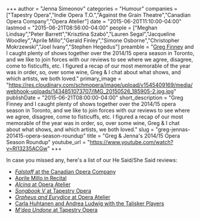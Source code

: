 +++
author = "Jenna Simeonov"
categories = "Humour"
companies = ["Tapestry Opera","Indie Opera T.O.","Against the Grain Theatre","Canadian Opera Company","Opera Atelier"]
date = "2015-06-20T11:10:00-04:00"
lastmod = "2015-06-21T08:56:00-04:00"
people = ["Meghan Lindsay","Peter Barrett","Krisztina Szabó","Lauren Segal","Jacqueline Woodley","Aprile Millo","Gerald Finley","Simone Osborne","Christopher Mokrzewski","Joel Ivany","Stephen Hegedus"]
preamble = "[Greg Finney](/scene/people/gregory-finney/) and I caught plenty of shows together over the 2014/15 opera season in Toronto, and we like to join forces with our reviews to see where we agree, disagree, come to fisticuffs, etc. I figured a recap of our most memorable of the year was in order, so, over some wine, Greg & I chat about what shows, and which artists, we both loved."
primary_image = "https://res.cloudinary.com/schmopera/image/upload/v1545409169/media/webhook-uploads/1434851073707/IMG_20150526_185905-2.jpg.jpg"
publishDate = "2015-06-21T08:00:00-04:00"
short_description = "Greg Finney and I caught plenty of shows together over the 2014/15 opera season in Toronto, and we like to join forces with our reviews to see where we agree, disagree, come to fisticuffs, etc. I figured a recap of our most memorable of the year was in order, so, over some wine, Greg &amp; I chat about what shows, and which artists, we both loved."
slug = "greg-jennas-201415-opera-season-roundup"
title = "Greg &amp; Jenna&#039;s 2014/15 Opera Season Roundup"
youtube_url = "https://www.youtube.com/watch?v=Rl13235ACGw"
+++

In case you missed any, here's a list of our He Said/She Said reviews:

- [*Falstaff* at the Canadian Opera Company](/falstaff-he-saidshe-said/)
- [Aprile Millo in Recital](/he-saidshe-said-aprile-millo-at-trinity-st-pauls/)
- [*Alcina* at Opera Atelier](/he-saidshe-said-alcina-at-opera-atelier/)
- [*Songbook V* at Tapestry Opera](/he-saidshe-said-songbook-v/)
- [*Orpheus and Eurydice* at Opera Atelier](/orpheus-eurydice-opera-atelier/)
- [Carla Huhtanen and Andrea Ludwig with the Talisker Players](/he-saidshe-said-talisker-players-with-carla-huhtanen-andrea-ludwig/)
- [*M'dea Undone* at Tapestry Opera](/orpheus-eurydice-opera-atelier/)

